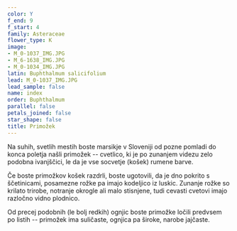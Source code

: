 ```yaml
---
color: Y
f_end: 9
f_start: 4
family: Asteraceae
flower_type: K
image:
- M_0-1037_IMG.JPG
- M_6-1638_IMG.JPG
- M_0-1034_IMG.JPG
latin: Buphthalmum salicifolium
lead: M_0-1037_IMG.JPG
lead_sample: false
name: index
order: Buphthalmum
parallel: false
petals_joined: false
star_shape: false
title: Primožek
---
```

Na suhih, svetlih mestih boste marsikje v Sloveniji od pozne pomladi do konca poletja našli primožek -- cvetlico, ki je po zunanjem videzu zelo podobna ivanjščici, le da je vse socvetje (košek) rumene barve.

Če boste primožkov košek razdrli, boste ugotovili, da je dno pokrito s ščetinicami, posamezne rožke pa imajo kodeljico iz luskic. Zunanje rožke so krilato trirobe, notranje okrogle ali malo stisnjene, tudi cevasti cvetovi imajo razločno vidno plodnico.

Od precej podobnih (le bolj redkih) ognjic boste primožke ločili predvsem po listih -- primožek ima suličaste, ognjica pa široke, narobe jajčaste.

